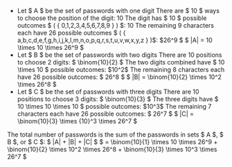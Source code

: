 <ul>
<li> Let $ A $ be the set of passwords with one digit 
There are $ 10 $ ways to choose the position of the digit: 10 
The digit has $ 10 $ possible outcomes $ ( { 0,1,2,3,4,5,6,7,8,9 } ) $: 10 
	      The remaining 9 characters each have 26 possible outcomes 
	      $ ( { a,b,c,d,e,f,g,h,i,j,k,l,m,n,o,p,q,r,s,t,u,v,w,x,y,z } )$: $26^9 $ 
	      $ |A| = 10 \times 10 \times 26^9 $
	<li> Let $ B $ be the set of passwords with two digits 
	      There are 10 positions to choose 2 digits: $ \binom{10}{2} $ 
	      The two digits combined have $ 10 \times 10 $ possible outcomes: $10^2$ 
The remaining 8 characters each have 26 possible outcomes: $ 26^8 $ 
$ |B| = \binom{10}{2} \times 10^2 \times 26^8 $
	<li> Let $ C $ be the set of passwords with three digits 
	      There are 10 positions to choose 3 digits: $ \binom{10}{3} $ 
	      The three digits have $ 10 \times 10 \times 10 $ possible outcomes: $10^3$ 
The remaining 7 characters each have 26 possible outcomes: $ 26^7 $ 
$ |C| = \binom{10}{3} \times {10}^3 \times 26^7 $
</ul>
The total number of passwords is the sum of the passwords in sets $ A $, $ B $, or $ C $: 
$ |A| + |B| + |C| $ 
$ = \binom{10}{1} \times 10 \times 26^9 + \binom{10}{2} \times 10^2 \times 26^8 + \binom{10}{3} \times 10^3 \times 26^7 $
